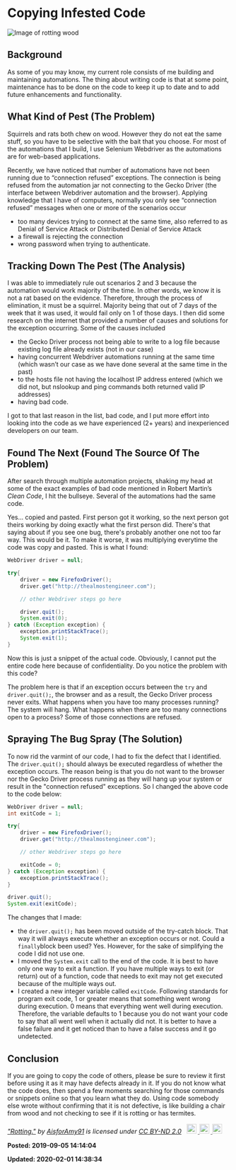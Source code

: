 # Copying Infested Code

![Image of rotting wood](/images/7863679378_028521b7fc_b.jpg)

## Background

As some of you may know, my current role consists of me building and maintaining automations. The thing about writing code is that at some point, maintenance has to be done on the code to keep it up to date and to add future enhancements and functionality. 

## What Kind of Pest (The Problem)

Squirrels and rats both chew on wood. However they do not eat the same stuff, so you have to be selective with the bait that you choose. For most of the automations that I build, I use Selenium Webdriver as the automations are for web-based applications. 

Recently, we have noticed that number of automations have not been running due to “connection refused” exceptions. The connection is being refused from the automation jar not connecting to the Gecko Driver (the interface between Webdriver automation and the browser). Applying knowledge that I have of computers, normally you only see “connection refused” messages when one or more of the scenarios occur

* too many devices trying to connect at the same time, also referred to as Denial of Service Attack or Distributed Denial of Service Attack
* a firewall is rejecting the connection
* wrong password when trying to authenticate. 

## Tracking Down The Pest (The Analysis)

I was able to immediately rule out scenarios 2 and 3 because the automation would work majority of the time. In other words, we know it is not a rat based on the evidence. Therefore, through the process of elimination, it must be a squirrel. Majority being that out of 7 days of the week that it was used, it would fail only on 1 of those days. I then did some research on the internet that provided a number of causes and solutions for the exception occurring. Some of the causes included 

* the Gecko Driver process not being able to write to a log file because existing log file already exists (not in our case)
* having concurrent Webdriver automations running at the same time (which wasn’t our case as we have done several at the same time in the past)
* to the hosts file not having the localhost IP address entered (which we did not, but nslookup and ping commands both returned valid IP addresses)
* having bad code.  

I got to that last reason in the list, bad code, and I put more effort into looking into the code as we have experienced (2+ years) and inexperienced developers on our team. 

## Found The Next (Found The Source Of The Problem)

After search through multiple automation projects, shaking my head at some of the exact examples of bad code mentioned in Robert Martin’s *Clean Code*, I hit the bullseye. Several of the automations had the same code. 

Yes… copied and pasted. First person got it working, so the next person got theirs working by doing exactly what the first person did. There's that saying about if you see one bug, there's probably another one not too far way. This would be it. To make it worse, it was multiplying everytime the code was copy and pasted. This is what I found: 

```java
WebDriver driver = null;

try{	
    driver = new FirefoxDriver();
    driver.get("http://thealmostengineer.com");

    // other Webdriver steps go here 

    driver.quit();
    System.exit(0);
} catch (Exception exception) {
    exception.printStackTrace();
    System.exit(1);
}
```

Now this is just a snippet of the actual code. Obviously, I cannot put the entire code here because of confidentiality. Do you notice the problem with this code? 

The problem here is that if an exception occurs between the ```try``` and ```driver.quit();```, the browser and as a result, the Gecko Driver process never exits. What happens when you have too many processes running?  The system will hang. What happens when there are too many connections open to a process? Some of those connections are refused. 

## Spraying The Bug Spray (The Solution)

To now rid the varmint of our code, I had to fix the defect that I identified. The ```driver.quit();``` should always be executed regardless of whether the exception occurs.  The reason being is that you do not want to the browser nor the Gecko Driver process running as they will hang up your system or result in the "connection refused" exceptions. So I changed the above code to the code below: 

```java
WebDriver driver = null;
int exitCode = 1;

try{	
    driver = new FirefoxDriver();
    driver.get("http://thealmostengineer.com");

    // other Webdriver steps go here 

    exitCode = 0;
} catch (Exception exception) {
    exception.printStackTrace();
}

driver.quit();
System.exit(exitCode);
```

The changes that I made: 

* the ```driver.quit();``` has been moved outside of the try-catch block. That way it will always execute whether an exception occurs or not.   Could a ```finally```block been used?  Yes. However, for the sake of simplifying the code I did not use one.
* I moved the ```System.exit``` call to the end of the code. It is best to have only one way to exit a function.  If you have multiple ways to exit (or return) out of a function, code that needs to exit may not get executed because of the multiple ways out.
* I created a new integer variable called ```exitCode```.  Following standards for program exit code, 1 or greater means that something went wrong during execution. 0 means that everything went well during execution. Therefore, the variable defaults to 1 because you do not want your code to say that all went well when it actually did not. It is better to have a false failure and it get noticed than to have a false success and it go undetected. 

## Conclusion

If you are going to copy the code of others, please be sure to review it first before using it as it may have defects already in it. If you do not know what the code does, then spend a few moments searching for those commands or snippets online so that you learn what they do. Using code somebody else wrote without confirming that it is not defective, is like building a chair from wood and not checking to see if it is rotting or has termites. 

<p style="font-size: 0.9rem;font-style: italic;">
<a href="http://www.flickr.com/photos/63753633@N02/7863679378">"Rotting."</a>
<span>by 
    <a href="http://www.flickr.com/photos/63753633@N02">AisforAmy91</a>
</span> is licensed under 
<a href="https://creativecommons.org/licenses/by-nd/2.0/?ref=ccsearch&atype=html" style="margin-right: 5px;">CC BY-ND 2.0</a>
<a href="https://creativecommons.org/licenses/by-nd/2.0/?ref=ccsearch&atype=html" target="_blank" rel="noopener noreferrer" style="display: inline-block;white-space: none;opacity: .7;margin-top: 2px;margin-left: 3px;height: 22px !important;">
<img style="height: inherit;margin-right: 3px;display: inline-block;" src="https://search.creativecommons.org/static/img/cc_icon.svg" />
<img style="height: inherit;margin-right: 3px;display: inline-block;" src="https://search.creativecommons.org/static/img/cc-by_icon.svg" />
<img style="height: inherit;margin-right: 3px;display: inline-block;" src="https://search.creativecommons.org/static/img/cc-nd_icon.svg" /></a>
</p>

**Posted: 2019-09-05 14:14:04** 

**Updated: 2020-02-01 14:38:34** 
